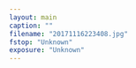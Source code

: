 ```yaml
---
layout: main
caption: ""
filename: "20171116223408.jpg"
fstop: "Unknown"
exposure: "Unknown"
---
```

